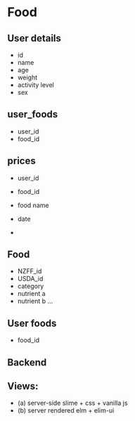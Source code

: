 # Food

## User details
 - id
 - name
 - age
 - weight
 - activity level
 - sex

## user_foods
  - user_id
  - food_id

## prices
  - user_id
  - food_id
  - food name
  - date
    
 - 

## Food
  - NZFF_id
  - USDA_id
  - category
  - nutrient a 
  - nutrient b
  ...
## User foods
 - food_id


## Backend 

## Views:
 - (a) server-side slime + css + vanilla js
 - (b) server rendered elm + elim-ui



